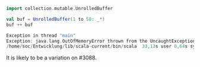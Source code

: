 ```scala
import collection.mutable.UnrolledBuffer

val buf = UnrolledBuffer(1 to 50: _*)
buf ++ buf
```

```scala
Exception in thread "main" 
Exception: java.lang.OutOfMemoryError thrown from the UncaughtExceptionHandler in thread "main"
/home/soc/Entwicklung/lib/scala-current/bin/scala  33,13s user 0,64s system 85% cpu 39,496 total
```
It is likely to be a variation on #3088.
